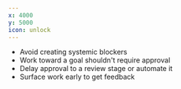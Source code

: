 ```yaml
---
x: 4000
y: 5000
icon: unlock
---
```


* Avoid creating systemic blockers
* Work toward a goal shouldn't require approval
* Delay approval to a review stage or automate it
* Surface work early to get feedback